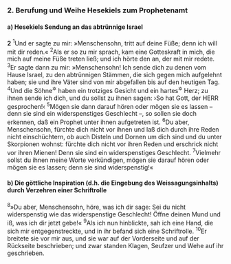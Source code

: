 ### 2. Berufung und Weihe Hesekiels zum Prophetenamt

#### a) Hesekiels Sendung an das abtrünnige Israel

__2__
<sup>1</sup>Und er sagte zu mir: »Menschensohn, tritt auf deine Füße; denn ich will mit dir reden.«
<sup>2</sup>Als er so zu mir sprach, kam eine Gotteskraft in mich, die mich auf meine Füße treten ließ; und ich hörte den an, der mit mir redete.
<sup>3</sup>Er sagte dann zu mir: »Menschensohn! Ich sende dich zu denen vom Hause Israel, zu den abtrünnigen Stämmen, die sich gegen mich aufgelehnt haben; sie und ihre Väter sind von mir abgefallen bis auf den heutigen Tag.
<sup>4</sup>Und die Söhne<sup title="oder: Kinder">&#x2732;</sup> haben ein trotziges Gesicht und ein hartes<sup title="= verstocktes">&#x2732;</sup> Herz; zu ihnen sende ich dich, und du sollst zu ihnen sagen: ›So hat Gott, der HERR gesprochen!‹
<sup>5</sup>Mögen sie dann darauf hören oder mögen sie es lassen – denn sie sind ein widerspenstiges Geschlecht –, so sollen sie doch erkennen, daß ein Prophet unter ihnen aufgetreten ist.
<sup>6</sup>Du aber, Menschensohn, fürchte dich nicht vor ihnen und laß dich durch ihre Reden nicht einschüchtern, ob auch Disteln und Dornen um dich sind und du unter Skorpionen wohnst: fürchte dich nicht vor ihren Reden und erschrick nicht vor ihren Mienen! Denn sie sind ein widerspenstiges Geschlecht.
<sup>7</sup>Vielmehr sollst du ihnen meine Worte verkündigen, mögen sie darauf hören oder mögen sie es lassen; denn sie sind widerspenstig!«

#### b) Die göttliche Inspiration (d.h. die Eingebung des Weissagungsinhalts) durch Verzehren einer Schriftrolle

<sup>8</sup>»Du aber, Menschensohn, höre, was ich dir sage: Sei du nicht widerspenstig wie das widerspenstige Geschlecht! Öffne deinen Mund und iß, was ich dir jetzt gebe!«
<sup>9</sup>Als ich nun hinblickte, sah ich eine Hand, die sich mir entgegenstreckte, und in ihr befand sich eine Schriftrolle.
<sup>10</sup>Er breitete sie vor mir aus, und sie war auf der Vorderseite und auf der Rückseite beschrieben; und zwar standen Klagen, Seufzer und Wehe auf ihr geschrieben.